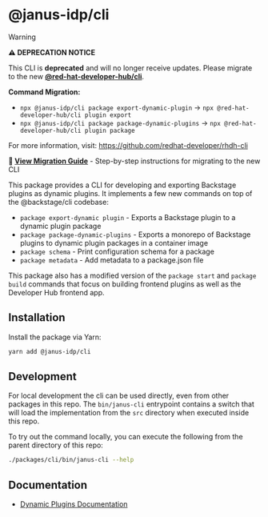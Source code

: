 # @janus-idp/cli

> [!WARNING]
> **⚠️ DEPRECATION NOTICE**
> 
> This CLI is **deprecated** and will no longer receive updates. Please migrate to the new **[@red-hat-developer-hub/cli](https://github.com/redhat-developer/rhdh-cli)**.
>
> **Command Migration:**
> - `npx @janus-idp/cli package export-dynamic-plugin` → `npx @red-hat-developer-hub/cli plugin export`
> - `npx @janus-idp/cli package package-dynamic-plugins` → `npx @red-hat-developer-hub/cli plugin package`
>
> For more information, visit: https://github.com/redhat-developer/rhdh-cli
>
> **📖 [View Migration Guide](./MIGRATION.md)** - Step-by-step instructions for migrating to the new CLI

This package provides a CLI for developing and exporting Backstage plugins as dynamic plugins. It implements a few new commands on top of the @backstage/cli codebase:

- `package export-dynamic plugin` - Exports a Backstage plugin to a dynamic plugin package
- `package package-dynamic-plugins` - Exports a monorepo of Backstage plugins to dynamic plugin packages in a container image
- `package schema` - Print configuration schema for a package
- `package metadata` - Add metadata to a package.json file

This package also has a modified version of the `package start` and `package build` commands that focus on building frontend plugins as well as the Developer Hub frontend app.

## Installation

Install the package via Yarn:

```sh
yarn add @janus-idp/cli
```

## Development

For local development the cli can be used directly, even from other packages in this repo. The `bin/janus-cli` entrypoint contains a switch that will load the implementation from the `src` directory when executed inside this repo.

To try out the command locally, you can execute the following from the parent directory of this repo:

```bash
./packages/cli/bin/janus-cli --help
```

## Documentation

- [Dynamic Plugins Documentation](https://github.com/janus-idp/backstage-showcase/blob/main/docs/dynamic-plugins.md#dynamic-plugins-support)
